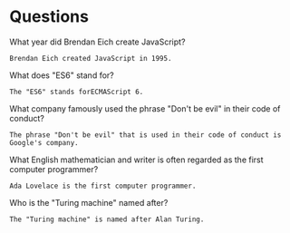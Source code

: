 # Questions

What year did Brendan Eich create JavaScript?

```
Brendan Eich created JavaScript in 1995.

```

What does "ES6" stand for?

```
The "ES6" stands forECMAScript 6.

```

What company famously used the phrase "Don't be evil" in their code of conduct?

```
The phrase "Don't be evil" that is used in their code of conduct is Google's company.
```

What English mathematician and writer is often regarded as the first computer programmer?

```
Ada Lovelace is the first computer programmer.
```

Who is the "Turing machine" named after?

```
The "Turing machine" is named after Alan Turing.
```
